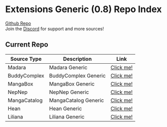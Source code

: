 # Extensions Generic (0.8) Repo Index

[Github Repo](https://github.com/TheNetsky/extensions-generic-0.8)
<br>
Join the [Discord](https://discord.gg/rmf6jQpMU9) for support and more sources!

## Current Repo

| Source Type | Description |          Link |
| ---        |    ----   |         --- |
| Madara      | Madara Generic      | [Click me!](https://thenetsky.github.io/extensions-generic-0.8/madara/)    |
| BuddyComplex      | BuddyComplex Generic      | [Click me!](https://thenetsky.github.io/extensions-generic-0.8/buddycomplex/)    |
| MangaBox      | MangaBox Generic      | [Click me!](https://thenetsky.github.io/extensions-generic-0.8/mangabox/)    |
| NepNep      | NepNep Generic      | [Click me!](https://thenetsky.github.io/extensions-generic-0.8/nepnep/)    |
| MangaCatalog      | MangaCatalog Generic      | [Click me!](https://thenetsky.github.io/extensions-generic-0.8/mangacatalog/)    |
| Hean      | Hean Generic      | [Click me!](https://thenetsky.github.io/extensions-generic-0.8/hean/)    |
| Liliana      | Liliana Generic      | [Click me!](https://thenetsky.github.io/extensions-generic-0.8/liliana/)    |
